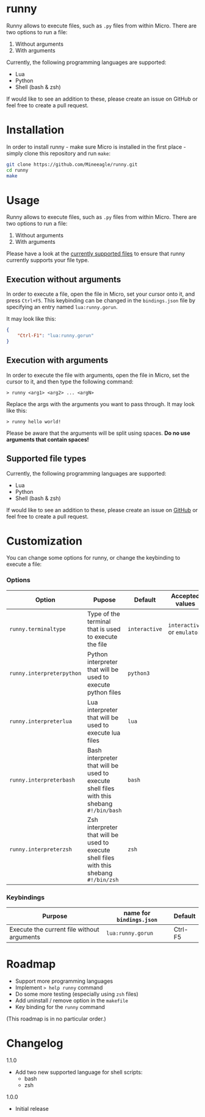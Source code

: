 # runny
Runny allows to execute files, such as `.py` files from within Micro. There are two options to run a file:

1. Without arguments
2. With arguments

Currently, the following programming languages are supported:

- Lua
- Python
- Shell (bash & zsh)

If would like to see an addition to these, please create an issue on GitHub or feel free to create a pull request.

# Installation

In order to install runny - make sure Micro is installed in the first place - simply clone this repository and run `make`:

```bash
git clone https://github.com/Mineeagle/runny.git
cd runny
make
```

# Usage

Runny allows to execute files, such as `.py` files from within Micro. There are two options to run a file:
1. Without arguments
2. With arguments

Please have a look at the [currently supported files](#supported-file-types) to ensure that runny currently supports your file type.

## Execution without arguments

In order to execute a file, open the file in Micro, set your cursor onto it, and press `Ctrl+F5`. This keybinding can be changed in the `bindings.json` file by specifying an entry named `lua:runny.gorun`.

It may look like this:

```json
{
    "Ctrl-F1": "lua:runny.gorun"
}
```

## Execution with arguments

In order to execute the file with arguments, open the file in Micro, set the cursor to it, and then type the following command:

```
> runny <arg1> <arg2> ... <argN>
```

Replace the args with the arguments you want to pass through. It may look like this:

```
> runny hello world!
```

Please be aware that the arguments will be split using spaces. **Do no use arguments that contain spaces!**

## Supported file types

Currently, the following programming languages are supported:

- Lua
- Python
- Shell (bash & zsh)

If would like to see an addition to these, please create an issue on [GitHub](https://github.com/Mineeagle/runny) or feel free to create a pull request.

# Customization

You can change some options for runny, or change the keybinding to execute a file:

### Options
| Option                    | Pupose                                                       | Default       | Accepted values             |
|---------------------------|--------------------------------------------------------------|---------------|-----------------------------|
| `runny.terminaltype`      | Type of the terminal that is used to execute the file        | `interactive` | `interactive` or `emulator` |
| `runny.interpreterpython` | Python interpreter that will be used to execute python files | `python3`     |                             |
| `runny.interpreterlua`    | Lua interpreter that will be used to execute lua files       | `lua`         |                             |
| `runny.interpreterbash`   | Bash interpreter that will be used to execute shell files with this shebang `#!/bin/bash` | `bash`     |                             |
| `runny.interpreterzsh`    | Zsh interpreter that will be used to execute shell files with this shebang `#!/bin/zsh`       | `zsh`         |                             |

### Keybindings
| Purpose                                    | name for `bindings.json` | Default |
|--------------------------------------------|--------------------------|---------|
| Execute the current file without arguments | `lua:runny.gorun`         | Ctrl-F5 |

# Roadmap

- Support more programming languages
- Implement `> help runny` command
- Do some more testing (especially using `zsh` files)
- Add uninstall / remove option in the `makefile`
- Key binding for the `runny` command

(This roadmap is in no particular order.)

# Changelog

1.1.0
- Add two new supported language for shell scripts:
    - bash
    - zsh

1.0.0
- Initial release
